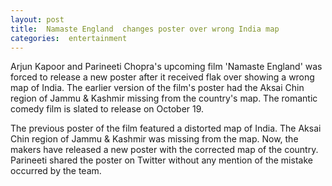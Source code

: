 ```yaml
---
layout: post
title:  Namaste England  changes poster over wrong India map
categories:  entertainment
---
```

Arjun Kapoor and Parineeti Chopra's upcoming film 'Namaste England' was forced to release a new poster after it received flak over showing a wrong map of India. The earlier version of the film's poster had the Aksai Chin region of Jammu & Kashmir missing from the country's map. The romantic comedy film is slated to release on October 19.

 
The previous poster of the film featured a distorted map of India. The Aksai Chin region of Jammu & Kashmir was missing from the map. Now, the makers have released a new poster with the corrected map of the country. Parineeti shared the poster on Twitter without any mention of the mistake occurred by the team. 

<amp-img  src="{{ site.baseurl }}/images/namasteengland.jpg" layout="responsive"  width="647"   height="486"  ></amp-img>
